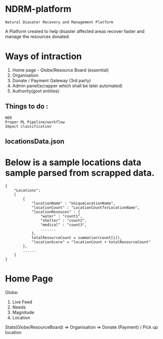 # NDRM-platform
    Natural Diasater Recovery and Management Platform 
A Platform created to help disaster affected areas recover faster and manage the resources donated.


# Ways of intraction 
1. Home page - Globe/Resource Board (essential)
2. Organisation
3. Donate / Payment Gateway (3rd party)
4. Admin panel(scrapper which shall be later automated)
5. Authority(govt entities)


## Things to do :
    NER
    Proper ML Pipeline/workflow
    Impact classification

##  locationsData.json
#   Below is a sample locations data sample parsed from scrapped data.
    {
        "Locations":
        [
            {
                "locationName" : "UniqueLocationName",
                "locationCount" : "LocationCountforLocationName",
                "locationResouces" : {
                    "water" : "count1",
                    "shelter" : "count2",
                    "medical" : "count3",
                    .......
                },
                totalResourceCount = summation(count[i]),
                "locationScore" = "locationCount + totalResourceCount"
            },
            ......
        ]
    }

# Home Page 
Globe:
1. Live Feed 
2. Needs 
3. Magnitude
4. Location

Stats(Globe/ResourceBoard) => Organisation => Donate (Payment) / Pick up location
